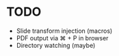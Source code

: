 # TODO

- Slide transform injection (macros)
- PDF output via ⌘ + P in browser
- Directory watching (maybe)
